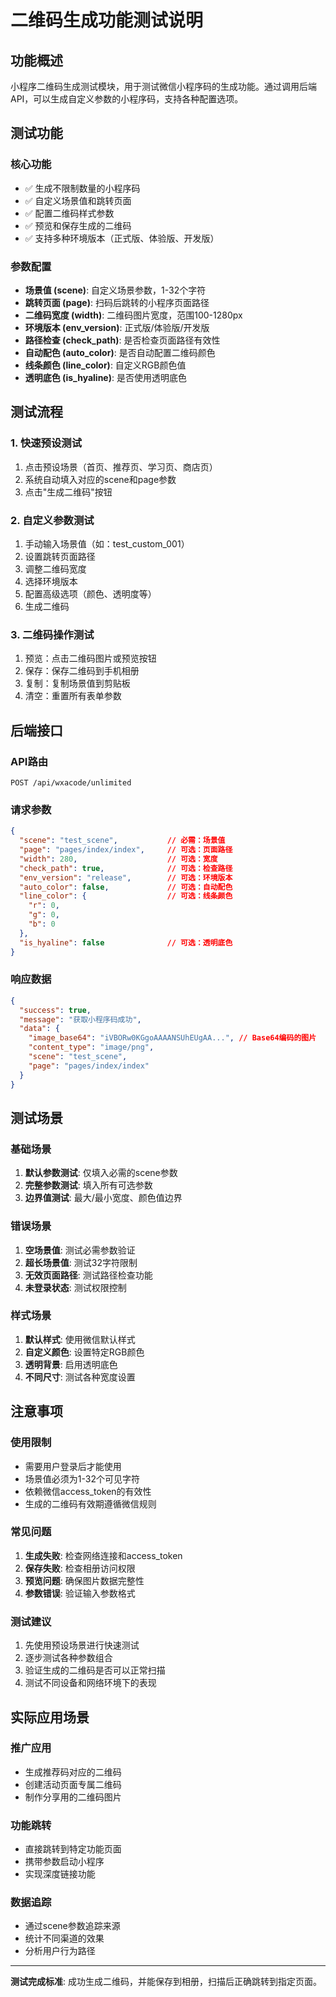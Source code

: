# 二维码生成功能测试说明

## 功能概述

小程序二维码生成测试模块，用于测试微信小程序码的生成功能。通过调用后端API，可以生成自定义参数的小程序码，支持各种配置选项。

## 测试功能

### 核心功能
- ✅ 生成不限制数量的小程序码
- ✅ 自定义场景值和跳转页面
- ✅ 配置二维码样式参数
- ✅ 预览和保存生成的二维码
- ✅ 支持多种环境版本（正式版、体验版、开发版）

### 参数配置
- **场景值 (scene)**: 自定义场景参数，1-32个字符
- **跳转页面 (page)**: 扫码后跳转的小程序页面路径
- **二维码宽度 (width)**: 二维码图片宽度，范围100-1280px
- **环境版本 (env_version)**: 正式版/体验版/开发版
- **路径检查 (check_path)**: 是否检查页面路径有效性
- **自动配色 (auto_color)**: 是否自动配置二维码颜色
- **线条颜色 (line_color)**: 自定义RGB颜色值
- **透明底色 (is_hyaline)**: 是否使用透明底色

## 测试流程

### 1. 快速预设测试
1. 点击预设场景（首页、推荐页、学习页、商店页）
2. 系统自动填入对应的scene和page参数
3. 点击"生成二维码"按钮

### 2. 自定义参数测试
1. 手动输入场景值（如：test_custom_001）
2. 设置跳转页面路径
3. 调整二维码宽度
4. 选择环境版本
5. 配置高级选项（颜色、透明度等）
6. 生成二维码

### 3. 二维码操作测试
1. 预览：点击二维码图片或预览按钮
2. 保存：保存二维码到手机相册
3. 复制：复制场景值到剪贴板
4. 清空：重置所有表单参数

## 后端接口

### API路由
```
POST /api/wxacode/unlimited
```

### 请求参数
```json
{
  "scene": "test_scene",           // 必需：场景值
  "page": "pages/index/index",     // 可选：页面路径
  "width": 280,                    // 可选：宽度
  "check_path": true,              // 可选：检查路径
  "env_version": "release",        // 可选：环境版本
  "auto_color": false,             // 可选：自动配色
  "line_color": {                  // 可选：线条颜色
    "r": 0,
    "g": 0,
    "b": 0
  },
  "is_hyaline": false              // 可选：透明底色
}
```

### 响应数据
```json
{
  "success": true,
  "message": "获取小程序码成功",
  "data": {
    "image_base64": "iVBORw0KGgoAAAANSUhEUgAA...", // Base64编码的图片
    "content_type": "image/png",
    "scene": "test_scene",
    "page": "pages/index/index"
  }
}
```

## 测试场景

### 基础场景
1. **默认参数测试**: 仅填入必需的scene参数
2. **完整参数测试**: 填入所有可选参数
3. **边界值测试**: 最大/最小宽度、颜色值边界

### 错误场景
1. **空场景值**: 测试必需参数验证
2. **超长场景值**: 测试32字符限制
3. **无效页面路径**: 测试路径检查功能
4. **未登录状态**: 测试权限控制

### 样式场景
1. **默认样式**: 使用微信默认样式
2. **自定义颜色**: 设置特定RGB颜色
3. **透明背景**: 启用透明底色
4. **不同尺寸**: 测试各种宽度设置

## 注意事项

### 使用限制
- 需要用户登录后才能使用
- 场景值必须为1-32个可见字符
- 依赖微信access_token的有效性
- 生成的二维码有效期遵循微信规则

### 常见问题
1. **生成失败**: 检查网络连接和access_token
2. **保存失败**: 检查相册访问权限
3. **预览问题**: 确保图片数据完整性
4. **参数错误**: 验证输入参数格式

### 测试建议
1. 先使用预设场景进行快速测试
2. 逐步测试各种参数组合
3. 验证生成的二维码是否可以正常扫描
4. 测试不同设备和网络环境下的表现

## 实际应用场景

### 推广应用
- 生成推荐码对应的二维码
- 创建活动页面专属二维码
- 制作分享用的二维码图片

### 功能跳转
- 直接跳转到特定功能页面
- 携带参数启动小程序
- 实现深度链接功能

### 数据追踪
- 通过scene参数追踪来源
- 统计不同渠道的效果
- 分析用户行为路径

---

**测试完成标准**: 成功生成二维码，并能保存到相册，扫描后正确跳转到指定页面。